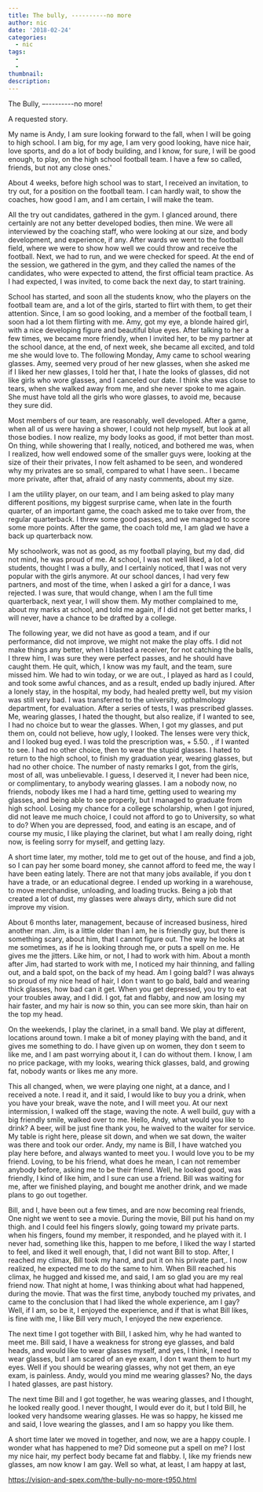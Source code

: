```yaml
---
title: The bully, ----------no more
author: nic
date: '2018-02-24'
categories:
  - nic
tags:
  - 
  - 
thumbnail: 
description: 
---
```


The Bully, –---------no more!

A requested story.


My name is Andy, I am sure looking forward to the fall, when I will be going to high school.
I am big, for my age, I am very good looking, have nice hair, love sports, and do a lot of body building, and I know, for sure, I will be good enough, to play, on the high school football team.
I have a few so called, friends, but not any close ones.'


About 4 weeks, before high school was to start, I received an invitation, to try out, for a position on the football team.
I can hardly wait, to show the coaches, how good I am, and I am certain, I will make the team.


All the try out candidates, gathered in the gym.
I glanced around, there certainly are not any better developed bodies, then mine.
We were all interviewed by the coaching staff, who were looking at our size, and body development, and experience, if any.
After wards we went to the football field, where we were to show how well we could throw and receive the football.
Next, we had to run, and we were checked for speed.
At the end of the session, we gathered in the gym, and they called the names of the candidates, who were expected to attend, the first official team practice.
As I had expected, I was invited, to come back the next day, to start training.


School has started, and soon all the students know, who the players on the football team are, and a lot of the girls, started to flirt with them, to get their attention.
Since, I am so good looking, and a member of the football team, I soon had a lot them flirting with me.
Amy, got my eye, a blonde haired girl, with a nice developing figure and beautiful blue eyes. 
After talking to her a few times, we became more friendly, when I invited her, to be my partner at the school dance, at the end, of next week, she became all excited, and told me she would love to.
The following Monday, Amy came to school wearing glasses.
Amy, seemed very proud of her new glasses, when she asked me if I liked her new glasses, I told her that, I hate the looks of glasses, did not like girls who wore glasses, and I canceled our date.
I think she was close to tears, when she walked away from me, and she never spoke to me again.
She must have told all the girls who wore glasses, to avoid me, because they sure did.


Most members of our team, are reasonably, well developed.
After a game, when all of us were having a shower, I could not help myself, but look at all those bodies.
I now realize, my body looks as good, if mot better than most.
On thing, while showering that I really, noticed, and bothered me was, when I realized, how well endowed some of the smaller guys were, looking at the size of their their privates, I now felt ashamed to be seen, and wondered why my privates are so small, compared to what I have seen..
I became more private, after that, afraid of any nasty comments, about my size.


I am the utility player, on our team, and I am being asked to play many different positions, my biggest surprise came, when late in the fourth quarter, of an important game, the coach asked me to take over from, the regular quarterback.
I threw some good passes, and we managed to score some more points.
After the game, the coach told me, I am glad we have a back up quarterback now.


My schoolwork, was not as good, as my football playing, but my dad, did not mind, he was proud of me.
At school, I was not well liked, a lot of students, thought I was a bully, and I certainly noticed, that I was not very popular with the girls anymore.
At our school dances, I had very few partners, and most of the time, when I asked a girl for a dance, I was rejected.
I was sure, that would change, when I am the full time quarterback, next year, I will show them.
My mother complained to me, about my marks at school, and told me again, if I did not get better marks, I will never, have a chance to be drafted by a college.


The following year, we did not have as good a team, and if our performance, did not improve, we might not make the play offs. 
I did not make things any better, when I blasted a receiver, for not catching the balls, I threw him, I was sure they were perfect passes, and he should have caught them.
He quit, which, I know was my fault, and the team, sure missed him.
We had to win today, or we are out., 
I played as hard as I could, and took some awful chances, and as a result, ended up badly injured.
After a lonely stay, in the hospital, my body, had healed pretty well, but my vision was still very bad.
I was transferred to the university, opthalmology department, for evaluation.
After a series of tests, I was prescribed glasses.
Me, wearing glasses, I hated the thought, but also realize, if I wanted to see, I had no choice but to wear the glasses.
When, I got my glasses, and put them on, could not believe, how ugly, I looked.
The lenses were very thick, and I looked bug eyed.
I was told the prescription was, + 5.50. , if I wanted to see. I had no other choice, then to wear the stupid glasses.
I hated to return to the high school, to finish my graduation year, wearing glasses, but had no other choice.
The number of nasty remarks I got, from the girls, most of all, was unbelievable.
I guess, I deserved it, I never had been nice, or complimentary, to anybody wearing glasses.
I am a nobody now, no friends, nobody likes me
I had a hard time, getting used to wearing my glasses, and being able to see properly, but I managed to graduate from high school.
Losing my chance for a college scholarship, when I got injured, did not leave me much choice, 
I could not afford to go to University, so what to do?
When you are depressed, food, and eating is an escape, and of course my music, I like playing the clarinet, but what I am really doing, right now, is feeling sorry for myself, and getting lazy.


A short time later, my mother, told me to get out of the house, and find a job, so I can pay her some board money, she cannot afford to feed me, the way I have been eating lately.
There are not that many jobs available, if you don t have a trade, or an educational degree.
I ended up working in a warehouse, to move merchandise, unloading, and loading trucks. 
Being a job that created a lot of dust, my glasses were always dirty, which sure did not improve my vision.


About 6 months later, management, because of increased business, hired another man.
Jim, is a little older than I am, he is friendly guy, but there is something scary, about him, that I cannot figure out.
The way he looks at me sometimes, as if he is looking through me, or puts a spell on me.
He gives me the jitters.
Like him, or not, I had to work with him.
About a month after Jim, had started to work with me, I noticed my hair thinning, and falling out, and a bald spot, on the back of my head.
Am I going bald? I was always so proud of my nice head of hair, I don t want to go bald, bald and wearing thick glasses, how bad can it get.
When you get depressed, you try to eat your troubles away, and I did.
I got, fat and flabby, and now am losing my hair faster, and my hair is now so thin, you can see
more skin, than hair on the top my head.


On the weekends, I play the clarinet, in a small band.
We play at different, locations around town.
I make a bit of money playing with the band, and it gives me something to do.
I have given up on women, they don t seem to like me, and I am past worrying about it, I can do without them.
I know, I am no price package, with my looks, wearing thick glasses, bald, and growing fat, nobody wants or likes me any more.


This all changed, when, we were playing one night, at a dance, and I received a note.
I read it, and it said, I would like to buy you a drink, when you have your break, wave the note, and I will meet you.
At our next intermission, I walked off the stage, waving the note.
A well build, guy with a big friendly smile, walked over to me.
Hello, Andy, what would you like to drink?
A beer, will be just fine thank you, he waived to the waiter for service.
My table is right here, please sit down, and when we sat down, the waiter was there and took our order.
Andy, my name is Bill, I have watched you play here before, and always wanted to meet you.
I would love you to be my friend.
Loving, to be his friend, what does he mean, I can not remember anybody before, asking me to be their friend.
Well, he looked good, was friendly, I kind of like him, and I sure can use a friend.
Bill was waiting for me, after we finished playing, and bought me another drink, and we made plans to go out together.


Bill, and I, have been out a few times, and are now becoming real friends, 
One night we went to see a movie.
During the movie, Bill put his hand on my thigh. and I could feel his fingers slowly, going toward my private parts. when his fingers, found my member, it responded, and he played with it.
I never had, something like this, happen to me before, I liked the way I started to feel, and liked it well enough, that, I did not want Bill to stop.
After, I reached my climax, Bill took my hand, and put it on his private part,.
I now realized, he expected me to do the same to him.
When Bill reached his climax, he hugged and kissed me, and said, I am so glad you are my real friend now.
That night at home, I was thinking about what had happened, during the movie.
That was the first time, anybody touched my privates, and came to the conclusion that I had liked the whole experience, am I gay?
Well, if I am, so be it, I enjoyed the experience, and if that is what Bill likes, is fine with me, I like 
Bill very much, I enjoyed the new experience.


The next time I got together with Bill, I asked him, why he had wanted to meet me.
Bill said, I have a weakness for strong eye glasses, and bald heads, and would like to wear glasses myself, and yes, I think, I need to wear glasses, but I am scared of an eye exam, I don t want them to hurt my eyes.
Well if you should be wearing glasses, why not get them, an eye exam, is painless.
Andy, would you mind me wearing glasses?
No, the days I hated glasses, are past history.


The next time Bill and I got together, he was wearing glasses, and I thought, he looked really good.
I never thought, I would ever do it, but I told Bill, he looked very handsome wearing glasses.
He was so happy, he kissed me and said, I love wearing the glasses, and I am so happy you like them.


A short time later we moved in together, and now, we are a happy couple.
I wonder what has happened to me? 
Did someone put a spell on me?
I lost my nice hair, my perfect body became fat and flabby. 
I, like my friends new glasses, am now know I am gay.
Well so what, at least, I am happy at last,

https://vision-and-spex.com/the-bully-no-more-t950.html
